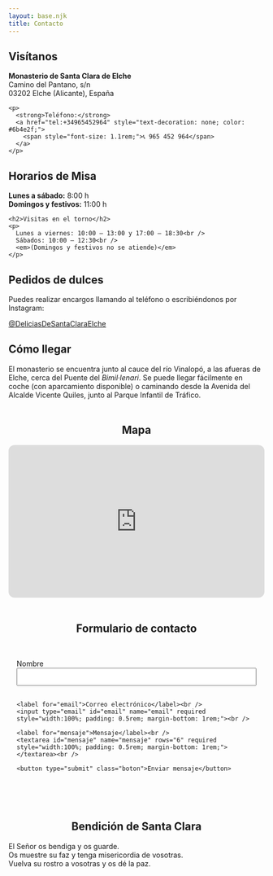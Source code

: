 ```yaml
---
layout: base.njk
title: Contacto
---
```


<div class="columnas-balanceadas">

  <div>
    <h2>Visítanos</h2>
    <p><strong>Monasterio de Santa Clara de Elche</strong><br />
    Camino del Pantano, s/n<br />
    03202 Elche (Alicante), España</p>

    <p>
      <strong>Teléfono:</strong>
      <a href="tel:+34965452964" style="text-decoration: none; color: #6b4e2f;">
        <span style="font-size: 1.1rem;">📞 965 452 964</span>
      </a>
    </p>
  </div>

  <div>
    <h2>Horarios de Misa</h2>
    <p><strong>Lunes a sábado:</strong> 8:00 h<br />
    <strong>Domingos y festivos:</strong> 11:00 h</p>

    <h2>Visitas en el torno</h2>
    <p>
      Lunes a viernes: 10:00 – 13:00 y 17:00 – 18:30<br />
      Sábados: 10:00 – 12:30<br />
      <em>(Domingos y festivos no se atiende)</em>
    </p>
  </div>

  <div>
    <h2>Pedidos de dulces</h2>
    <p>Puedes realizar encargos llamando al teléfono o escribiéndonos por Instagram:</p>
    <p>
      <a href="https://www.instagram.com/deliciasdesantaclaraelche/" target="_blank" class="boton">@DeliciasDeSantaClaraElche</a>
    </p>
  </div>

  <div>
    <h2>Cómo llegar</h2>
    <p>
      El monasterio se encuentra junto al cauce del río Vinalopó, a las afueras de Elche, cerca del Puente del <em>Bimil·lenari</em>. Se puede llegar fácilmente en coche (con aparcamiento disponible) o caminando desde la Avenida del Alcalde Vicente Quiles, junto al Parque Infantil de Tráfico.
    </p>
  </div>

</div>

<!-- Mapa centrado -->
<section style="margin: 3rem auto; max-width: 800px;">
  <h2 style="text-align: center;">Mapa</h2>
  <div>
    <!-- Sustituye el src por el correcto que te da Google Maps -->
    <iframe 
      src="https://www.google.com/maps/embed?pb=!1m14!1m8!1m3!1d25056.707135351564!2d-0.7167974!3d38.2774438!3m2!1i1024!2i768!4f13.1!3m3!1m2!1s0xd63b68b4afb1afd%3A0xa5e2bc87f4565da!2sConvento%20de%20Santa%20Clara%20(Clarisas)!5e0!3m2!1ses!2ses!4v1752429983050!5m2!1ses!2ses"      
      width="100%" height="300" style="border:0; border-radius: 12px;" allowfullscreen="" loading="lazy" referrerpolicy="no-referrer-when-downgrade">
    </iframe>
  </div>
</section>

<!-- Formulario -->
<section>
  <h2 style="text-align: center;">Formulario de contacto</h2>

  <form action="https://formspree.io/f/mnnzadll" method="POST" style="max-width: 600px; margin: 2rem auto; padding: 1rem;">
    <label for="nombre">Nombre</label><br />
    <input type="text" id="nombre" name="nombre" required style="width:100%; padding: 0.5rem; margin-bottom: 1rem;"><br />

    <label for="email">Correo electrónico</label><br />
    <input type="email" id="email" name="email" required style="width:100%; padding: 0.5rem; margin-bottom: 1rem;"><br />

    <label for="mensaje">Mensaje</label><br />
    <textarea id="mensaje" name="mensaje" rows="6" required style="width:100%; padding: 0.5rem; margin-bottom: 1rem;"></textarea><br />

    <button type="submit" class="boton">Enviar mensaje</button>
  </form>
</section>

<!-- Bendición -->
<section style="margin-top: 4rem;">
  <h2 style="text-align: center;">Bendición de Santa Clara</h2>
  <p class="frase-impacto">
    El Señor os bendiga y os guarde. <br />
    Os muestre su faz y tenga misericordia de vosotras. <br />
    Vuelva su rostro a vosotras y os dé la paz.
  </p>
</section>
